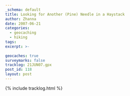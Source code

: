 ```yaml
---
_schema: default
title: Looking for Another (Pine) Needle in a Haystack
author: Zhanna
date: 2007-06-21
categories:
  - geocaching
  - hiking
tags:
excerpt: >- 
  
geocaches: true
surveymarks: false
tracklog: 21JUN07.gpx
post_id: 118
layout: post              
---
```


{% include tracklog.html %}

